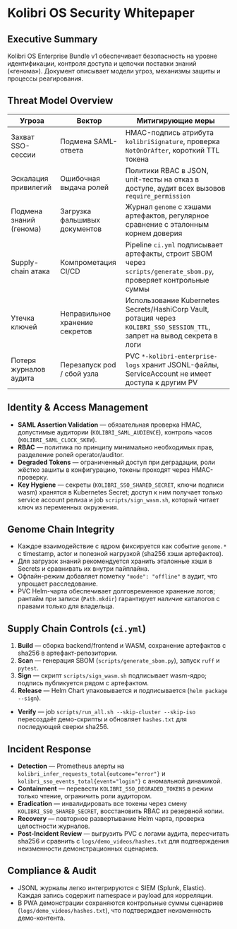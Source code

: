 # Kolibri OS Security Whitepaper

## Executive Summary

Kolibri OS Enterprise Bundle v1 обеспечивает безопасность на уровне идентификации, контроля доступа и цепочки поставки знаний («генома»). Документ описывает модели угроз, механизмы защиты и процессы реагирования.

## Threat Model Overview

| Угроза | Вектор | Митигирующие меры |
| --- | --- | --- |
| Захват SSO-сессии | Подмена SAML-ответа | HMAC-подпись атрибута `kolibriSignature`, проверка `NotOnOrAfter`, короткий TTL токена |
| Эскалация привилегий | Ошибочная выдача ролей | Политики RBAC в JSON, unit-тесты на отказ в доступе, аудит всех вызовов `require_permission` |
| Подмена знаний (генома) | Загрузка фальшивых документов | Журнал `genome` с хэшами артефактов, регулярное сравнение с эталонным корнем доверия |
| Supply-chain атака | Компрометация CI/CD | Pipeline `ci.yml` подписывает артефакты, строит SBOM через `scripts/generate_sbom.py`, проверяет контрольные суммы |
| Утечка ключей | Неправильное хранение секретов | Использование Kubernetes Secrets/HashiCorp Vault, ротация через `KOLIBRI_SSO_SESSION_TTL`, запрет на вывод секрета в логи |
| Потеря журналов аудита | Перезапуск pod / сбой узла | PVC `*-kolibri-enterprise-logs` хранит JSONL-файлы, ServiceAccount не имеет доступа к другим PV |

## Identity & Access Management

- **SAML Assertion Validation** — обязательная проверка HMAC, допустимые аудитории (`KOLIBRI_SAML_AUDIENCE`), контроль часов (`KOLIBRI_SAML_CLOCK_SKEW`).
- **RBAC** — политика по принципу минимально необходимых прав, разделение ролей operator/auditor.
- **Degraded Tokens** — ограниченный доступ при деградации, роли жёстко зашиты в конфигурацию, токены проходят через HMAC-проверку.
- **Key Hygiene** — секреты (`KOLIBRI_SSO_SHARED_SECRET`, ключи подписи wasm) хранятся в Kubernetes Secret; доступ к ним получает только service account релиза и job `scripts/sign_wasm.sh`, который читает ключ из переменных окружения.

## Genome Chain Integrity

- Каждое взаимодействие с ядром фиксируется как событие `genome.*` с timestamp, actor и полезной нагрузкой (sha256 хэши артефактов).
- Для загрузок знаний рекомендуется хранить эталонные хэши в Secrets и сравнивать их внутри пайплайна.
- Офлайн-режим добавляет пометку `"mode": "offline"` в аудит, что упрощает расследование.
- PVC Helm-чарта обеспечивает долговременное хранение логов; рантайм при записи (`Path.mkdir`) гарантирует наличие каталогов с правами только для владельца.

## Supply Chain Controls (`ci.yml`)

1. **Build** — сборка backend/frontend и WASM, сохранение артефактов с sha256 в артефакт-репозитории.
2. **Scan** — генерация SBOM (`scripts/generate_sbom.py`), запуск `ruff` и `pytest`.
3. **Sign** — скрипт `scripts/sign_wasm.sh` подписывает wasm-ядро; подпись публикуется рядом с артефактом.
4. **Release** — Helm Chart упаковывается и подписывается (`helm package --sign`).
- **Verify** — job `scripts/run_all.sh --skip-cluster --skip-iso` пересоздаёт демо-скрипты и обновляет `hashes.txt` для последующей сверки sha256.

## Incident Response

- **Detection** — Prometheus алерты на `kolibri_infer_requests_total{outcome="error"}` и `kolibri_sso_events_total{event="login"}` с аномальной динамикой.
- **Containment** — перевести `KOLIBRI_SSO_DEGRADED_TOKENS` в режим только чтение, ограничить роли аудитором.
- **Eradication** — инвалидировать все токены через смену `KOLIBRI_SSO_SHARED_SECRET`, восстановить RBAC из резервной копии.
- **Recovery** — повторное развертывание Helm чарта, проверка целостности журналов.
- **Post-Incident Review** — выгрузить PVC с логами аудита, пересчитать sha256 и сравнить с `logs/demo_videos/hashes.txt` для подтверждения неизменности демонстрационных сценариев.

## Compliance & Audit

- JSONL журналы легко интегрируются с SIEM (Splunk, Elastic). Каждая запись содержит namespace и payload для корреляции.
- В PWA демонстрации сохраняются контрольные суммы сценариев (`logs/demo_videos/hashes.txt`), что подтверждает неизменность демо-контента.

